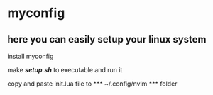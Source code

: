 # myconfig
## here you can easily setup your linux system

install myconfig

make ***setup.sh*** to executable and run it

copy and paste init.lua file to *** ~/.config/nvim *** folder

